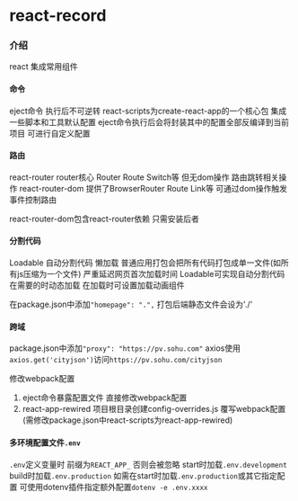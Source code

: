 # react-record

### 介绍
react 集成常用组件

#### 命令
eject命令 执行后不可逆转
react-scripts为create-react-app的一个核心包 集成一些脚本和工具默认配置
eject命令执行后会将封装其中的配置全部反编译到当前项目 可进行自定义配置

#### 路由
react-router router核心 Router Route Switch等 但无dom操作 路由跳转相关操作
react-router-dom 提供了BrowserRouter Route Link等 可通过dom操作触发事件控制路由

react-router-dom包含react-router依赖 只需安装后者

#### 分割代码
Loadable 自动分割代码 懒加载
普通应用打包会把所有代码打包成单一文件(如所有js压缩为一个文件) 严重延迟网页首次加载时间
Loadable可实现自动分割代码 在需要的时动态加载 在加载时可设置加载动画组件

在package.json中添加`"homepage": ".",` 打包后端静态文件会设为'./'

#### 跨域
package.json中添加`"proxy": "https://pv.sohu.com"`
axios使用`axios.get('cityjson')`访问`https://pv.sohu.com/cityjson`

修改webpack配置
1. eject命令暴露配置文件 直接修改webpack配置
2. react-app-rewired 项目根目录创建config-overrides.js
    覆写webpack配置(需修改package.json中react-scripts为react-app-rewired)

#### 多环境配置文件`.env`
`.env`定义变量时 前缀为`REACT_APP_` 否则会被忽略
start时加载`.env.development` build时加载`.env.production`
如需在start时加载`.env.production`或其它指定配置 可使用dotenv插件指定额外配置`dotenv -e .env.xxxx`
